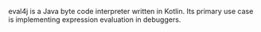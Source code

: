 eval4j is a Java byte code interpreter written in Kotlin.
Its primary use case is implementing expression evaluation in debuggers.